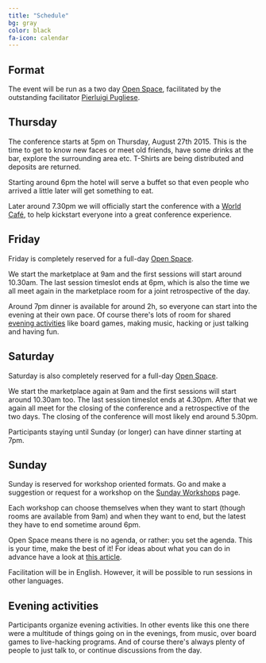 ```yaml
---
title: "Schedule"
bg: gray
color: black
fa-icon: calendar
---
```


## Format
The event will be run as a two day [Open Space](http://agilecoachcamp.org/tiki-index.php?page=OpenSpace), facilitated by the outstanding facilitator [Pierluigi Pugliese](http://blog.connexxo.com).

## Thursday
The conference starts at 5pm on Thursday, August 27th 2015. This is the time to get to know new faces or meet old friends, have some drinks at the bar, explore the surrounding area etc. T-Shirts are being distributed and deposits are returned.

Starting around 6pm the hotel will serve a buffet so that even people who arrived a little later will get something to eat.

Later around 7.30pm we will officially start the conference with a [World Café](https://en.wikipedia.org/wiki/The_World_Cafe), to help kickstart everyone into a great conference experience.

## Friday
Friday is completely reserved for a full-day [Open Space](http://agilecoachcamp.org/tiki-index.php?page=OpenSpace).

We start the marketplace at 9am and the first sessions will start around 10.30am. The last session timeslot ends at 6pm, which is also the time we all meet again in the marketplace room for a joint retrospective of the day.

Around 7pm dinner is available for around 2h, so everyone can start into the evening at their own pace. Of course there's lots of room for shared [evening activities](https://www.socrates-conference.de/wiki/2015/evening-activities) like board games, making music, hacking or just talking and having fun.

## Saturday
Saturday is also completely reserved for a full-day [Open Space](http://agilecoachcamp.org/tiki-index.php?page=OpenSpace).

We start the marketplace again at 9am and the first sessions will start around 10.30am too. The last session timeslot ends at 4.30pm. After that we again all meet for the closing of the conference and a retrospective of the two days. The closing of the conference will most likely end around 5.30pm.

Participants staying until Sunday (or longer) can have dinner starting at 7pm.

## Sunday
Sunday is reserved for workshop oriented formats. Go and make a suggestion or request for a workshop on the [Sunday Workshops](https://www.socrates-conference.de/wiki/2015/sunday-workshops) page.

Each workshop can choose themselves when they want to start (though rooms are available from 9am) and when they want to end, but the latest they have to end sometime around 6pm.

Open Space means there is no agenda, or rather: you set the agenda. This is your time, make the best of it! For ideas about what you can do in advance have a look at [this article](http://www.unconference.net/unconferencing-how-to-prepare-to-attend-an-unconference/).

Facilitation will be in English. However, it will be possible to run sessions in other languages.

## Evening activities
Participants organize evening activities. In other events like this one there were a multitude of things going on in the evenings, from music, over board games to live-hacking programs. And of course there's always plenty of people to just talk to, or continue discussions from the day.
